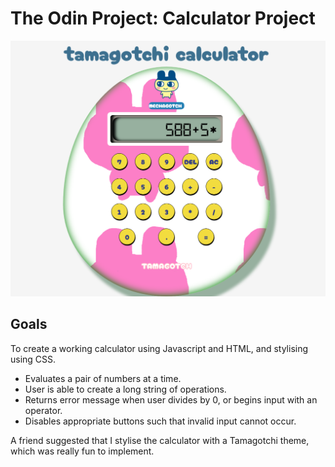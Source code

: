 # The Odin Project: Calculator Project
![screenshot](/NEW/Screenshot_2023-06-23_14-13-58.png)

## Goals
To create a working calculator using Javascript and HTML, and stylising using CSS.

  - Evaluates a pair of numbers at a time.
  - User is able to create a long string of operations.
  - Returns error message when user divides by 0, or begins input with an operator.
  - Disables appropriate buttons such that invalid input cannot occur.

A friend suggested that I stylise the calculator with a Tamagotchi theme, which was really fun to implement.
